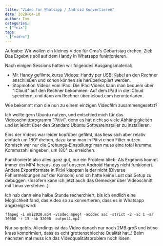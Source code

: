 ```yaml
---
title: "Video für Whatsapp / Android konvertieren"
date: 2020-04-18
author: Tom
categories:
- ["*nix"]
tags:
- ["video"]
---
```


Aufgabe: Wir wollen ein kleines Video für Oma's Geburtstag drehen.
Ziel: Das Ergebnis soll auf dem Handy in Whatsapp funktionieren.

Nach einigen Sessions hatten wir folgendes Ausgangsmaterial: 

* Mit Handy gefilmte kurze Videos: Handy per USB-Kabel an den Rechner anschließen und schon können sie herüberkopiert werden.
* Stopmotion Videos vom IPad: Die IPad Videos kann man bequem über "ICloud" auf den Rechner bekommen: Auf dem IPad in die ICloud speichern, und dann am Rechner über icloud.com herunterladen.

Wie bekommt man die nun zu einem einzigen Videofilm zusammengesetzt?

Ich wollte gern Ubuntu nutzen, und entschied mich für das Videoschnittprogramm "Pitivi", denn es hat nicht so viele Abhängigkeiten und ist leicht über den Standard Ubuntu Softwareinstaller zu installieren.

Eins der Videos war leider kopfüber gefilmt, das liess sich aber relativ einfach um 180° drehen, dazu kann man in Pitivi einen Filter nutzen. Komisch war nur die Drehungs-Einstellung: man muss eine total krumme Kommazahl eingeben, um 180° zu erreichen.

Funktionierte also alles ganz gut, nur ein Problem blieb: Als Ergebnis kommt immer ein MP4 heraus, das auf unseren Android Handys nicht funkionert. Andere Exportformate in Pitivi klappten leider nicht (Diverse Fehlermeldungen auf der Konsole) und ich hatte keine Lust das Setup zu debuggen. 
(Insofern kann ich jetzt auch das Gemecker über Videoschnitt mit Linux verstehen..)

Ich hab dann eine halbe Stunde recherchiert, bis ich endlich eine Möglichkeit fand, das Video so zu konvertieren, dass es in Whatsapp angezeigt wird: 

    ffmpeg -i omi2020.mp4 -vcodec mpeg4 -acodec aac -strict -2 -ac 1 -ar 16000 -r 13 -ab 32000  output4.mp4

Nur so gehts. Allerdings ist das Video danach nur noch 2MB groß und ist so krass komprimiert, dass es echt grottenschlechte Qualität hat..!
Beim nächsten mal muss ich das Videoqualitätsproblem noch lösen.
